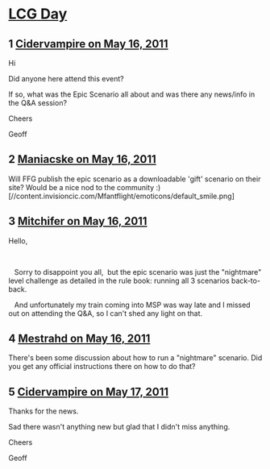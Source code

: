 # [LCG Day](https://community.fantasyflightgames.com/topic/46847-lcg-day/)

## 1 [Cidervampire on May 16, 2011](https://community.fantasyflightgames.com/topic/46847-lcg-day/?do=findComment&comment=469180)

Hi

Did anyone here attend this event?

If so, what was the Epic Scenario all about and was there any news/info in the Q&A session?

Cheers

Geoff

## 2 [Maniacske on May 16, 2011](https://community.fantasyflightgames.com/topic/46847-lcg-day/?do=findComment&comment=469258)

Will FFG publish the epic scenario as a downloadable 'gift' scenario on their site? Would be a nice nod to the community :) [//content.invisioncic.com/Mfantflight/emoticons/default_smile.png]

## 3 [Mitchifer on May 16, 2011](https://community.fantasyflightgames.com/topic/46847-lcg-day/?do=findComment&comment=469369)

Hello,

 

   Sorry to disappoint you all,  but the epic scenario was just the "nightmare" level challenge as detailed in the rule book: running all 3 scenarios back-to-back.

   And unfortunately my train coming into MSP was way late and I missed out on attending the Q&A, so I can't shed any light on that.

## 4 [Mestrahd on May 16, 2011](https://community.fantasyflightgames.com/topic/46847-lcg-day/?do=findComment&comment=469381)

There's been some discussion about how to run a "nightmare" scenario. Did you get any official instructions there on how to do that?

## 5 [Cidervampire on May 17, 2011](https://community.fantasyflightgames.com/topic/46847-lcg-day/?do=findComment&comment=469702)

Thanks for the news.

Sad there wasn't anything new but glad that I didn't miss anything.

Cheers

Geoff

